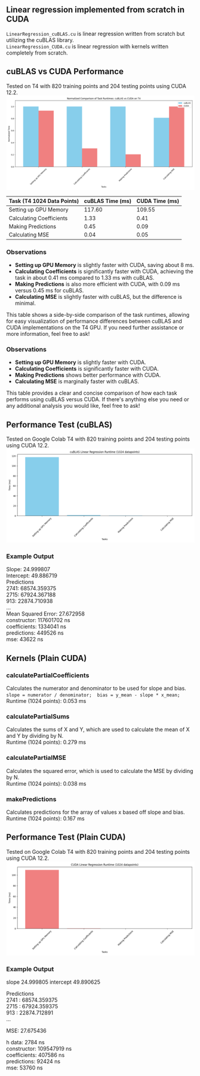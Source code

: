 ## Linear regression implemented from scratch in CUDA  
`LinearRegression_cuBLAS.cu` is linear regression written from scratch but utilizing the cuBLAS library.  
`LinearRegression_CUDA.cu` is linear regression with kernels written completely from scratch.  

## cuBLAS vs CUDA Performance  
Tested on T4 with 820 training points and 204 testing points using CUDA 12.2.  
![cuBLAS vs CUDA Performance Test](https://raw.githubusercontent.com/Tyler-Hilbert/CUDA-LinearRegression/8d2e2abda8d3b83918a7df89ad9eb6898b810db9/cuBLAS_vs_CUDA_Compare.png)

| Task (T4 1024 Data Points) | cuBLAS Time (ms) | CUDA Time (ms) |
|-------------------------|------------------|----------------|
| Setting up GPU Memory   | 117.60           | 109.55         |
| Calculating Coefficients| 1.33             | 0.41           |
| Making Predictions      | 0.45             | 0.09           |
| Calculating MSE         | 0.04             | 0.05           |

### Observations

- **Setting up GPU Memory** is slightly faster with CUDA, saving about 8 ms.
- **Calculating Coefficients** is significantly faster with CUDA, achieving the task in about 0.41 ms compared to 1.33 ms with cuBLAS.
- **Making Predictions** is also more efficient with CUDA, with 0.09 ms versus 0.45 ms for cuBLAS.
- **Calculating MSE** is slightly faster with cuBLAS, but the difference is minimal.

This table shows a side-by-side comparison of the task runtimes, allowing for easy visualization of performance differences between cuBLAS and CUDA implementations on the T4 GPU. If you need further assistance or more information, feel free to ask!

### Observations

- **Setting up GPU Memory** is slightly faster with CUDA.
- **Calculating Coefficients** is significantly faster with CUDA.
- **Making Predictions** shows better performance with CUDA.
- **Calculating MSE** is marginally faster with cuBLAS.

This table provides a clear and concise comparison of how each task performs using cuBLAS versus CUDA. If there's anything else you need or any additional analysis you would like, feel free to ask!

## Performance Test (cuBLAS)  
Tested on Google Colab T4 with 820 training points and 204 testing points using CUDA 12.2.  
![cuBLAS Performance Test](https://raw.githubusercontent.com/Tyler-Hilbert/CUDA-LinearRegression/cf5575b62348c939271295fd0e2cec309fc54636/cuBLAS.png)

### Example Output
Slope: 24.999807  
Intercept: 49.886719  
Predictions  
2741: 68574.359375  
2715: 67924.367188  
913: 22874.710938  
...  
Mean Squared Error: 27.672958  
constructor:    117601702 ns  
coefficients:   1334041 ns  
predictions:    449526 ns  
mse:	           43622 ns

## Kernels (Plain CUDA)  

### calculatePartialCoefficients 
Calculates the numerator and denominator to be used for slope and bias.  
``slope = numerator / denominator;  bias = y_mean - slope * x_mean;``  
Runtime (1024 points): 0.053 ms  

### calculatePartialSums 
Calculates the sums of X and Y, which are used to calculate the mean of X and Y by dividing by N.  
Runtime (1024 points): 0.279 ms  

### calculatePartialMSE
Calculates the squared error, which is used to calculate the MSE by dividing by N.  
Runtime (1024 points): 0.038 ms  

### makePredictions
Calculates predictions for the array of values x based off slope and bias.  
Runtime (1024 points): 0.167 ms

## Performance Test (Plain CUDA)  
Tested on Google Colab T4 with 820 training points and 204 testing points using CUDA 12.2.  
![CUDA Performance Test](https://raw.githubusercontent.com/Tyler-Hilbert/CUDA-LinearRegression/8d2e2abda8d3b83918a7df89ad9eb6898b810db9/CUDA.png)

### Example Output  
slope 24.999805  intercept 49.890625  

Predictions  
2741 : 68574.359375  
2715 : 67924.359375  
913 : 22874.712891  
...  

MSE: 27.675436  

h data:	        2784 ns  
constructor:	109547919 ns  
coefficients:	407586 ns  
predictions:	92424 ns  
mse:	        53760 ns  
